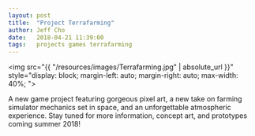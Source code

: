 ```yaml
---
layout: post
title:  "Project Terrafarming"
author: Jeff Cho
date:   2018-04-21 11:39:00
tags:   projects games terrafarming
---
```

  
  <img src="{{ "/resources/images/Terrafarming.jpg" | absolute_url }}" style="display: block; margin-left: auto; margin-right: auto; max-width: 40%; ">
  
  A new game project featuring gorgeous pixel art, a new take on farming simulator mechanics set in space, and an unforgettable atmospheric experience.  Stay tuned for more information, concept art, and prototypes coming summer 2018!